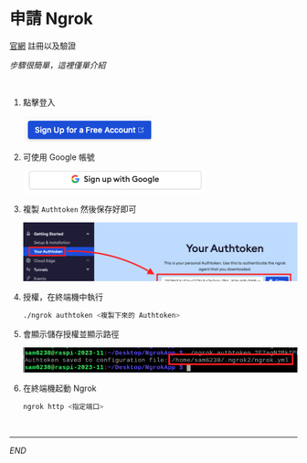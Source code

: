 # 申請 Ngrok

[官網](https://ngrok.com/) 註冊以及驗證

_步驟很簡單，這裡僅單介紹_

<br>

1. 點擊登入

    ![](images/img_32.png)

2. 可使用 Google 帳號

    ![](images/img_33.png)

3. 複製 `Authtoken` 然後保存好即可

    ![](images/img_31.png)

4. 授權，在終端機中執行

    ```bash
    ./ngrok authtoken <複製下來的 Authtoken>
    ```

5. 會顯示儲存授權並顯示路徑

    ![](images/img_34.png)

6. 在終端機起動 Ngrok
   
    ```bash
    ngrok http <指定端口>
    ```

<br>

---

_END_